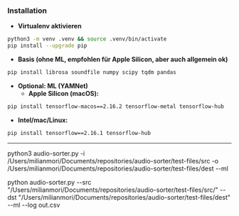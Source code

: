 ### Installation

- **Virtualenv aktivieren**
```bash
python3 -m venv .venv && source .venv/bin/activate
pip install --upgrade pip
```

- **Basis (ohne ML, empfohlen für Apple Silicon, aber auch allgemein ok)**
```bash
pip install librosa soundfile numpy scipy tqdm pandas
```

- **Optional: ML (YAMNet)**
  - **Apple Silicon (macOS):**
```bash
pip install tensorflow-macos==2.16.2 tensorflow-metal tensorflow-hub
```
  - **Intel/mac/Linux:**
```bash
pip install tensorflow==2.16.1 tensorflow-hub
```

---

python3 audio-sorter.py -i /Users/milianmori/Documents/repositories/audio-sorter/test-files/src -o /Users/milianmori/Documents/repositories/audio-sorter/test-files/dest --ml

python audio-sorter.py --src "/Users/milianmori/Documents/repositories/audio-sorter/test-files/src/" --dst "/Users/milianmori/Documents/repositories/audio-sorter/test-files/dest" --ml --log out.csv